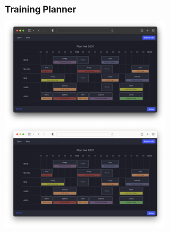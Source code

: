 # Training Planner

![Screenshot Dark Mode](/screenshots/screenshot_dark.png#gh-dark-mode-only)
![Screenshot Light Mode](/screenshots/screenshot_light.png#gh-light-mode-only)

